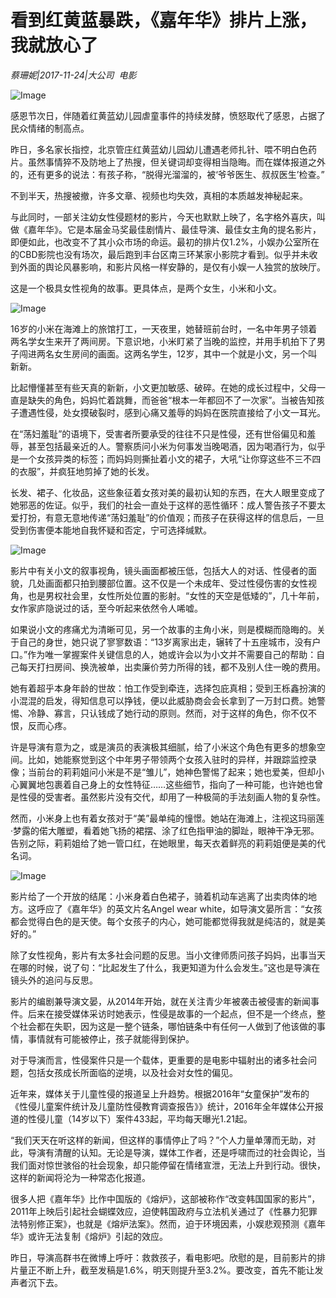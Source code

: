 # 看到红黄蓝暴跌，《嘉年华》排片上涨，我就放心了

*蔡珊妮|2017-11-24|大公司 
                                                电影*

![Image](http://si1.go2yd.com/get-image/0IaUSeKx3Hk)

感恩节次日，伴随着红黄蓝幼儿园虐童事件的持续发酵，愤怒取代了感恩，占据了民众情绪的制高点。

昨日，多名家长指控，北京管庄红黄蓝幼儿园幼儿遭遇老师扎针、喂不明白色药片。虽然事情猝不及防地上了热搜，但关键词却变得相当隐晦。而在媒体报道之外的，还有更多的说法：有孩子称，“脱得光溜溜的，被‘爷爷医生、叔叔医生’检查。”

不到半天，热搜被撤，许多文章、视频也均失效，真相的本质越发神秘起来。

与此同时，一部关注幼女性侵题材的影片，今天也默默上映了，名字格外喜庆，叫做《嘉年华》。它是本届金马奖最佳剧情片、最佳导演、最佳女主角的提名影片，即便如此，也改变不了其小众市场的命运。最初的排片仅1.2%，小娱办公室所在的CBD影院也没有场次，最后跑到丰台区南三环某家小影院才看到。似乎并未收到外面的舆论风暴影响，和影片风格一样安静的，是仅有小娱一人独赏的放映厅。

这是一个极具女性视角的故事。更具体点，是两个女生，小米和小文。

![Image](http://si1.go2yd.com/get-image/0IaUSbdk3bU)

16岁的小米在海滩上的旅馆打工，一天夜里，她替班前台时，一名中年男子领着两名学女生来开了两间房。下意识地，小米盯紧了当晚的监控，并用手机拍下了男子闯进两名女生房间的画面。这两名学生，12岁，其中一个就是小文，另一个叫新新。

比起懵懂甚至有些天真的新新，小文更加敏感、破碎。在她的成长过程中，父母一直是缺失的角色，妈妈忙着跳舞，而爸爸“根本一年都回不了一次家”。当被告知孩子遭遇性侵，处女摸破裂时，感到心痛又羞辱的妈妈在医院直接给了小文一耳光。

在“荡妇羞耻”的语境下，受害者所要承受的往往不只是性侵，还有世俗偏见和羞辱，甚至包括最亲近的人。警察质问小米为何事发当晚喝酒，因为喝酒行为，似乎是一个女孩异类的标签；而妈妈则撕扯着小文的裙子，大吼“让你穿这些不三不四的衣服”，并疯狂地剪掉了她的长发。

长发、裙子、化妆品，这些象征着女孩对美的最初认知的东西，在大人眼里变成了她邪恶的佐证。似乎，我们的社会一直处于这样的恶性循环：成人警告孩子不要太爱打扮，有意无意地传递“荡妇羞耻”的价值观；而孩子在获得这样的信息后，一旦受到伤害便本能地自我怀疑和否定，宁可选择缄默。

![Image](http://si1.go2yd.com/get-image/0IaUSa3nB2m)

影片中有关小文的叙事视角，镜头画面都被压低，包括大人的对话、性侵者的面貌，几处画面都只拍到腰部位置。这不仅是一个未成年、受过性侵伤害的女性视角，也是男权社会里，女性所处位置的影射。“女性的天空是低矮的”，几十年前，女作家庐隐说过的话，至今听起来依然令人唏嘘。

如果说小文的疼痛尤为清晰可见，另一个故事的主角小米，则是模糊而隐晦的。关于自己的身世，她只说了寥寥数语：“13岁离家出走，辗转了十五座城市，没有户口。”作为唯一掌握案件关键信息的人，她或许会以为小文并不需要自己的帮助：自己每天打扫房间、换洗被单，出卖廉价劳力所得的钱，都不及别人住一晚的费用。

她有着超乎本身年龄的世故：怕工作受到牵连，选择包庇真相；受到王栎鑫扮演的小混混的启发，得知信息可以挣钱，便以此威胁商会会长拿到了一万封口费。她警惕、冷静、寡言，只认钱成了她行动的原则。然而，对于这样的角色，你不仅不恨，反而心疼。

许是导演有意为之，或是演员的表演极其细腻，给了小米这个角色有更多的想象空间。比如，她能察觉到这个中年男子带领两个女孩入驻时的异样，并跟踪监控录像；当前台的莉莉姐问小米是不是“雏儿”，她神色警惕了起来；她也爱美，但却小心翼翼地包裹着自己身上的女性特征……这些细节，指向了一种可能，也许她也曾是性侵的受害者。虽然影片没有交代，却用了一种极简的手法刻画人物的复杂性。

然而，小米身上也有着女孩对于“美”最单纯的憧憬。她站在海滩上，注视这玛丽莲·梦露的偌大雕塑，看着她飞扬的裙摆、涂了红色指甲油的脚趾，眼神干净无邪。告别之际，莉莉姐给了她一管口红，在她眼里，每天衣着鲜亮的莉莉姐便是美的代名词。

![Image](http://si1.go2yd.com/get-image/0IaUSYiqojo)

影片给了一个开放的结尾：小米身着白色裙子，骑着机动车逃离了出卖肉体的地方。这呼应了《嘉年华》的英文片名Angel wear white，如导演文晏所言：“女孩都会觉得白色的是天使。每个女孩子的内心，她可能都觉得我就是纯洁的，就是美好的。”

除了女性视角，影片有太多社会问题的反思。当小文律师质问孩子妈妈，出事当天在哪的时候，说了句：“比起发生了什么，我更知道为什么会发生。”这也是导演在镜头外的追问与反思。

影片的编剧兼导演文晏，从2014年开始，就在关注青少年被袭击被侵害的新闻事件。后来在接受媒体采访时她表示，性侵是故事的一个起点，但不是一个终点，整个社会都在失职，因为这是一整个链条，哪怕链条中有任何一人做到了他该做的事情，事情就有可能被停止，孩子就能得到保护。

对于导演而言，性侵案件只是一个载体，更重要的是电影中辐射出的诸多社会问题，包括女孩成长所面临的逆境，以及社会对女性的偏见。

近年来，媒体关于儿童性侵的报道呈上升趋势。根据2016年“女童保护”发布的《性侵儿童案件统计及儿童防性侵教育调查报告》》统计，2016年全年媒体公开报道的性侵儿童（14岁以下）案件433起，平均每天曝光1.21起。

“我们天天在听这样的新闻，但这样的事情停止了吗？”个人力量单薄而无助，对此，导演有清醒的认知。无论是导演，媒体工作者，还是呼啸而过的社会舆论，当我们面对惊世骇俗的社会现象，却只能停留在情绪宣泄，无法上升到行动。很快，这样的新闻将沦为一种常态化报道。

很多人把《嘉年华》比作中国版的《熔炉》，这部被称作“改变韩国国家的影片”，2011年上映后引起社会蝴蝶效应，迫使韩国政府与立法机关通过了《性暴力犯罪法特别修正案》，也就是《熔炉法案》。然而，迫于环境因素，小娱悲观预测《嘉年华》或许无法复制《熔炉》引起的效应。

昨日，导演高群书在微博上呼吁：救救孩子，看电影吧。欣慰的是，目前影片的排片量正不断上升，截至发稿是1.6%，明天则提升至3.2%。要改变，首先不能让发声者沉下去。

